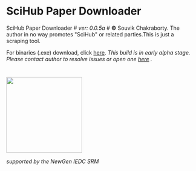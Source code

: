 # SciHub Paper Downloader

SciHub Paper Downloader # *ver: 0.0.5a* # **©** Souvik Chakraborty. The author in no way promotes \"SciHub\" or related parties.This is just a scraping tool.

For binaries (.exe) download, click [here](https://github.com/souvikchakraborty98/QuickScripts/raw/master/getSciHub/getSciHub.exe).
*This build is in early alpha stage. Please contact author to resolve issues or open one [here](https://github.com/souvikchakraborty98/QuickScripts/issues/new/choose) .*


#

<img src="https://i.imgur.com/6bLS9o1.jpg" height="200" width="200" >

*supported by the NewGen IEDC SRM*